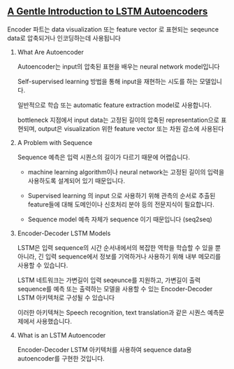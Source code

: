 ## [A Gentle Introduction to LSTM Autoencoders](https://machinelearningmastery.com/lstm-autoencoders/)

Encoder 파트는 data visualization 또는 feature vector 로 표현되는 seqeunce data로 압축되거나 인코딩하는데 사용됩니다


1. What Are Autoencoder

   Autoencoder는 input의 압축된 표현을 배우는 neural network model입니다
   
   Self-supervised learning 방법을 통해 input을 재현하는 시도를 하는 모델입니다.
   
   일반적으로 학습 또는 automatic feature extraction model로 사용합니다.
   
   bottleneck 지점에서 input data는 고정된 길이의 압축된 representation으로 표현되며,
   output은 visualization 위한 feature vector 또는 차원 감소에 사용된다
   
   
2. A Problem with Sequence

   Sequence 예측은 입력 시퀀스의 길이가 다르기 때문에 어렵습니다.
   
   * machine learning algorithm이나 neural network는 고정된 길이의 입력을 사용하도록 설계되어 있기 때문입니다.
   
   * Supervised learning 의 input 으로 사용하기 위해 관측의 순서로 추출된 feature들에 대해 도메인이나 신호처리 분야 등의 전문지식이 필요합니다.
   
   * Sequence model 예측 자체가 sequence 이기 때문입니다 (seq2seq)
   

3. Encoder-Decoder LSTM Models

   LSTM은 입력 sequence의 시간 순서내에서의 복잡한 역학을 학습할 수 있을 뿐 아니라, 
   긴 입력 sequence에서 정보를 기억하거나 사용하기 위해 내부 메모리를 사용할 수 있습니다.
   
   LSTM 네트워크는 가변길이 입력 seqeunce를 지원하고, 
   가변길이 출력 sequence를 예측 또는 출력하는 모델을 사용할 수 있는 Encoder-Decoder LSTM 아키텍처로 구성될 수 있습니다
   
   이러한 아키텍쳐는 Speech recognition, text translation과 같은 시퀀스 예측문제에서 사용했습니다.
   
   
4. What is an LSTM Autoencoder

   Encoder-Decoder LSTM 아키텍처를 사용하여 sequence data용 autoencoder를 구현한 것입니다. 
   
   

   
   
